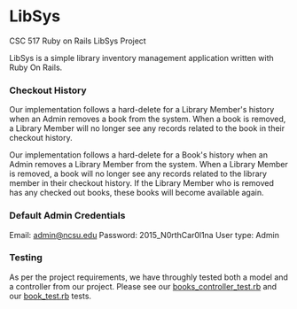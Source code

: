 # LibSys
CSC 517 Ruby on Rails LibSys Project

LibSys is a simple library inventory management application written with Ruby On Rails.

### Checkout History
Our implementation follows a hard-delete for a Library Member's history when an Admin removes a book from the system.  When a book is removed, a Library Member will no longer see any records related to the book in their checkout history.

Our implementation follows a hard-delete for a Book's history when an Admin removes a Library Member from the system.  When a Library Member is removed, a book will no longer see any records related to the library member in their checkout history.  If the Library Member who is removed has any checked out books, these books will become available again.

### Default Admin Credentials
Email: admin@ncsu.edu
Password: 2015_N0rthCar0l1na
User type: Admin

### Testing
As per the project requirements, we have throughly tested both a model and a controller from our project.  Please see our [books_controller_test.rb](test/controllers/books_controller_test.rb) and our [book_test.rb](test/models/book_test.rb) tests.
